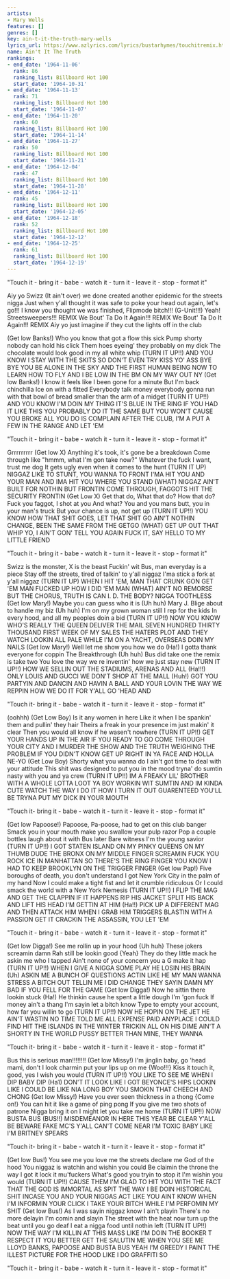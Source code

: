 ```yaml
---
artists:
- Mary Wells
features: []
genres: []
key: ain-t-it-the-truth-mary-wells
lyrics_url: https://www.azlyrics.com/lyrics/bustarhymes/touchitremix.html
name: Ain't It The Truth
rankings:
- end_date: '1964-11-06'
  rank: 86
  ranking_list: Billboard Hot 100
  start_date: '1964-10-31'
- end_date: '1964-11-13'
  rank: 71
  ranking_list: Billboard Hot 100
  start_date: '1964-11-07'
- end_date: '1964-11-20'
  rank: 60
  ranking_list: Billboard Hot 100
  start_date: '1964-11-14'
- end_date: '1964-11-27'
  rank: 50
  ranking_list: Billboard Hot 100
  start_date: '1964-11-21'
- end_date: '1964-12-04'
  rank: 47
  ranking_list: Billboard Hot 100
  start_date: '1964-11-28'
- end_date: '1964-12-11'
  rank: 45
  ranking_list: Billboard Hot 100
  start_date: '1964-12-05'
- end_date: '1964-12-18'
  rank: 52
  ranking_list: Billboard Hot 100
  start_date: '1964-12-12'
- end_date: '1964-12-25'
  rank: 61
  ranking_list: Billboard Hot 100
  start_date: '1964-12-19'
---
```



"Touch it - bring it - babe - watch it -
turn it - leave it - stop - format it"



Aiy yo Swizz (It ain't over) we done created another epidemic for the streets nigga
Just when y'all thought it was safe to poke your head out again, let's go!!!
I know you thought we was finished, Flipmode bitch!!!
(G-Unit!!!) Yeah! Streetsweepers!!!
REMIX We Bout' Ta Do It Again!!! REMIX We Bout' Ta Do It Again!!! REMIX
Aiy yo just imagine if they cut the lights off in the club


(Get low Banks!) Who you know that got a flow this sick
Pump shorty nobody can hold his click
Them hoes eyeing' they probably on my dick
The chocolate would look good in my all white whip (TURN IT UP!!)
AND YOU KNOW I STAY WITH THE SKITS SO DON'T EVEN TRY
KISS YO' ASS BYE BYE YOU BE ALONE IN THE SKY
AND THE FIRST HUMAN BEING NOW TO LEARN HOW TO FLY
AND I BE LOW IN THE BM ON MY WAY OUT NY
(Get low Banks!) I know it feels like I been gone for a minute
But I'm back chinchilla Ice on with a fitted
Everybody talk money everybody gonna run
with that bowl of bread smaller than the arm of a midget
(TURN IT UP!!) AND YOU KNOW I'M DOIN MY THING IT'S BLUE IN THE RING
IF YOU HAD IT LIKE THIS YOU PROBABLY DO IT THE SAME
BUT YOU WON'T CAUSE YOU BROKE ALL YOU DO IS COMPLAIN
AFTER THE CLUB, I'M A PUT A FEW IN THE RANGE AND LET 'EM


"Touch it - bring it - babe - watch it -
turn it - leave it - stop - format it"



Grrrrrrrrr
(Get low X) Anything it's took, it's gone be a breakdown
Come through like "hmmm, what I'm gon take now?"
Whatever the fuck I want, trust me dog
It gets ugly even when it comes to the hunt (TURN IT UP)
NIGGAZ LIKE TO STUNT, YOU WANNA TO FRONT
I'MA HIT YOU AND YOUR MAN
AND IMA HIT YOU WHERE YOU STAND (WHAT)
NIGGAZ AIN'T BUILT FOR NOTHIN BUT FRONTIN
COME THROUGH, FAGGOTS HIT THE SECURITY FRONTIN (Get Low X)
Get that do, What that do? How that do?
Fuck you faggot, I shot at you
And what? You and you mans butt, you in your man's truck
But your chance is up, not get up (TURN IT UP!!)
YOU KNOW HOW THAT SHIT GOES, LET THAT SHIT GO
AIN'T NOTHIN CHANGE, BEEN THE SAME FROM THE GETGO (WHAT)
GET UP OUT THAT WHIP YO, I AIN'T GON' TELL YOU AGAIN
FUCK IT, SAY HELLO TO MY LITTLE FRIEND


"Touch it - bring it - babe - watch it -
turn it - leave it - stop - format it"



Swizz is the monster, X is the beast
Fuckin' wit Bus, man everyday is a piece
Stay off the streets, tired of talkin' to y'all niggaz
I'ma stick a fork at y'all niggaz (TURN IT UP)
WHEN I HIT 'EM, MAN THAT CRUNK GON GET 'EM MAN
FUCKED UP HOW I DID 'EM MAN (WHAT)
AIN'T NO REMORSE BUT THE CHORUS, TRUTH IS
CAN I. D. THE BODY? NIGGA TOOTHLESS (Get low Mary!)
Maybe you can guess who it is (Uh huh)
Mary J. Blige about to handle my biz (Uh huh)
I'm on my grown woman still I rep for the kids
In every hood, and all my peoples doin a bid (TURN IT UP!!)
NOW YOU KNOW WHO'S REALLY THE QUEEN DELIVER THE MAIL
SEVEN HUNDRED THIRTY THOUSAND FIRST WEEK OF MY SALES
THE HATERS PLOT AND THEY WATCH LOOKIN ALL PALE
WHILE I'M ON A YACHT, OVERSEAS DOIN MY NAILS (Get low Mary!)
Well let me show you how we do (Ha!)
I gotta thank everyone for coppin The Breakthrough (Uh huh)
Bus did take one the remix is take two
You love the way we re inventin' how we just stay new (TURN IT UP!!)
HOW WE SELLIN OUT THE STADIUMS, ARENAS AND ALL (Ha!!!)
ONLY LOUIS AND GUCCI WE DON'T SHOP AT THE MALL (Huh!)
GOT YOU PARTYIN AND DANCIN AND HAVIN A BALL
AND YOUR LOVIN THE WAY WE REPPIN HOW WE DO IT FOR Y'ALL GO 'HEAD AND


"Touch it- bring it - babe - watch it -
turn it - leave it - stop - format it"



(oohhh) (Get Low Boy) Is it any women in here
Like it when I be spankin' them and pullin' they hair
Theirs a freak in your presence im just makin' it clear
Then you would all know if he wasen't nowhere (TURN IT UP!!)
GET YOUR HANDS UP IN THE AIR IF YOU READY TO GO
COME THROUGH YOUR CITY AND I MURDER THE SHOW
AND THE TRUTH WEIGHING THE PROBLEM IF YOU DIDN'T KNOW
GET UP RIGHT IN YA FACE AND HOLLA NE-YO
(Get Low Boy) Shorty what you wanna do
I ain't got time to deal with your attitude
This shit was designed to put you in the mood
tryna' do sumtin nasty with you and ya crew (TURN IT UP!!)
IM A FREAKY LIL' BROTHER WITH A WHOLE LOTTA LOOT
YA BOY WORKIN WIT SUMTIN AND IM KINDA CUTE
WATCH THE WAY I DO IT HOW I TURN IT OUT
GUARENTEED YOU'LL BE TRYNA PUT MY DICK IN YOUR MOUTH


"Touch it- bring it - babe - watch it -
turn it - leave it - stop - format it"



(Get low Papoose!) Papoose, Pa-poose, had to get on this club banger
Smack you in your mouth make you swallow your pulp razor
Pop a couple bottles laugh about it with Bus later
Bare witness I'm the young savior (TURN IT UP!!)
I GOT STATEN ISLAND ON MY PINKY QUEENS ON MY THUMB DUDE
THE BRONX ON MY MIDDLE FINGER SCREAMIN FUCK YOU
ROCK ICE IN MANHATTAN SO THERE'S THE RING FINGER
YOU KNOW I HAD TO KEEP BROOKLYN ON THE TRIGGER FINGER
(Get low Pap!) Five boroughs of death, you don't understand
I got New York City in the palm of my hand
Now I could make a tight fist and let it crumble ridiculous
Or I could smack the world with a New York Nemesis (TURN IT UP!!)
I FLIP THE MAG AND GET THE CLAPPIN IF IT HAPPENS RIP HIS JACKET
SPLIT HIS BACK AND LIFT HIS HEAD I'M GETTIN AT HIM (Ha!!)
PICK UP A DIFFERENT MAG AND THEN ATTACK HIM WHEN I GRAB HIM TRIGGERS BLASTIN
WITH A PASSION GET IT CRACKIN THE ASSASSIN, YOU LET 'EM


"Touch it - bring it - babe - watch it -
turn it - leave it - stop - format it"



(Get low Digga!) See me rollin up in your hood {Uh huh}
These jokers screamin damn Rah still be lookin good {Yeah}
They do they little mack he askin me who I tapped
Ain't none of your concern you a G make it hap (TURN IT UP!!)
WHEN I GIVE A NIGGA SOME PLAY HE LOSIN HIS BRAIN (Uh)
ASKIN ME A BUNCH OF QUESTIONS ACTIN LIKE HE MY MAN
WANNA STRESS A BITCH OUT TELLIN ME I DID CHANGE
THEY SAYIN DAMN MY BAD IF YOU FELL FOR THE GAME
(Get low Digga!) Now he sittin there lookin stuck (Ha!)
He thinkin cause he spent a little dough I'm 'gon fuck
If money ain't a thang I'm sayin let a bitch know
Type to empty your account, how far you willin to go (TURN IT UP!!)
NOW HE HOPIN ON THE JET HE AIN'T WASTIN NO TIME
TOLD ME ALL EXPENSE PAID ANYPLACE I COULD FIND
HIT THE ISLANDS IN THE WINTER TRICKIN ALL ON HIS DIME
AIN'T A SHORTY IN THE WORLD PUSSY BETTER THAN MINE, THEY WANNA


"Touch it- bring it - babe - watch it -
turn it - leave it - stop - format it"



Bus this is serious man!!!!!!!! (Get low Missy!)
I'm jinglin baby, go 'head mami, don't I look charmin put your lips up on me {Woo!!!}
Kiss it touch it, good, yes I wish you would (TURN IT UP!!)
YOU LIKE TO SEE ME WHEN I DIP BABY DIP (Ha1)
DON'T IT LOOK LIKE I GOT BEYONCE'S HIPS
LOOKIN LIKE I COULD BE LIKE NIA LONG
BOY YOU SMOKIN THAT CHEECH AND CHONG
(Get low Missy!) Have you ever seen thickness in a thong {Come on!}
You can hit it like a game of ping pong
If you give me two shots of patrone
Nigga bring it on I might let you take me home (TURN IT UP!!)
NOW BUSTA BUS (BUS!!) MISDEMEANOR IN HERE
THIS YEAR BE CLEAR Y'ALL BE BEWARE
FAKE MC'S Y'ALL CAN'T COME NEAR
I'M TOXIC BABY LIKE I'M BRITNEY SPEARS


"Touch it- bring it - babe - watch it -
turn it - leave it - stop - format it"



(Get low Bus!) You see me you love me the streets declare me God of the hood
You niggaz is watchin and wishin you could
Be claimin the throne the way I got it lock it mu'fuckers
What's good you tryin to stop it I'm wishin you would (TURN IT UP!!)
CAUSE THEM I'M GLAD TO HIT YOU WITH THE FACT THAT THE GOD IS IMMORTAL AS SPIT
THE WAY I BE DOIN HISTORICAL SHIT
INCASE YOU AND YOUR NIGGAS ACT LIKE YOU AINT KNOW WHEN I'M INFORMIN YOUR CLICK
I TAKE YOUR BITCH WHILE I'M PERFOMIN MY SHIT
(Get low Bus!) As I was sayin niggaz know I ain't playin
There's no more delayin I'm comin and slayin
The street with the heat now turn up the beat until you go deaf
I eat a nigga food until nothin left (TURN IT UP!!)
NOW THE WAY I'M KILLIN AT THIS MASS LIKE I'M DOIN THE BOOKER T
RESPECT IT YOU BETTER GET THE SALUTIN ME WHEN YOU SEE ME
LLOYD BANKS, PAPOOSE AND BUSTA BUS YEAH I'M GREEDY
I PAINT THE ILLEST PICTURE FOR THE HOOD LIKE I DO GRAFFITI SO


"Touch it - bring it - babe - watch it -
turn it - leave it - stop - format it"




